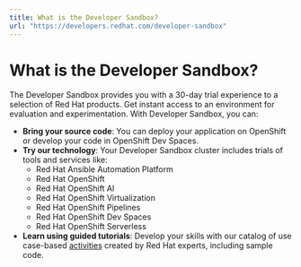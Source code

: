```yaml
---
title: What is the Developer Sandbox?
url: "https://developers.redhat.com/developer-sandbox"
---
```


# What is the Developer Sandbox?

The Developer Sandbox provides you with a 30-day trial experience to a selection of Red Hat products. Get instant access to an environment for evaluation and experimentation. With Developer Sandbox, you can:

- **Bring your source code**: You can deploy your application on OpenShift or develop your code in OpenShift Dev Spaces.
- **Try our technology**: Your Developer Sandbox cluster includes trials of tools and services like:
    - Red Hat Ansible Automation Platform
    - Red Hat OpenShift
    - Red Hat OpenShift AI
    - Red Hat OpenShift Virtualization
    - Red Hat OpenShift Pipelines
    - Red Hat OpenShift Dev Spaces
    - Red Hat OpenShift Serverless
- **Learn using guided tutorials**: Develop your skills with our catalog of use case-based [activities](https://developers.redhat.com/developer-sandbox/activities) created by Red Hat experts, including sample code.